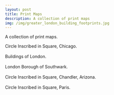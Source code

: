 ```yaml
---
layout: post
title: Print Maps
description: A collection of print maps
img: /img/greater_london_building_footprints.jpg
---
```


A collection of print maps.

<div class="col">
	<img class="col" src="{{ site.baseurl }}/img/chicago_circle_in_square_1575sqm.jpg" alt="" title=""/>
</div>
<div class="col caption">
	Circle Inscribed in Square, Chicago.
</div>

<br>

<div class="col">
	<img class="col" src="{{ site.baseurl }}/img/greater_london_building_footprints.jpg" alt="" title=""/>
</div>
<div class="col caption">
	Buildings of London.
</div>

<br>

<div class="col">
	<img class="col" src="{{ site.baseurl }}/img/southwark.jpeg" alt="" title=""/>
</div>
<div class="col caption">
	London Borough of Southwark.
</div>

<br>

<div class="col">
	<img class="col" src="{{ site.baseurl }}/img/arizona_cha_phoenix_circle_in_square_3235sqm.jpg" alt="" title=""/>
</div>
<div class="col caption">
	Circle Inscribed in Square, Chandler, Arizona.
</div>

<br>

<div class="col">
	<img class="col" src="{{ site.baseurl }}/img/paris_arc_circle_in_square.jpg" alt="" title=""/>
</div>
<div class="col caption">
	Circle Inscribed in Square, Paris.
</div>
